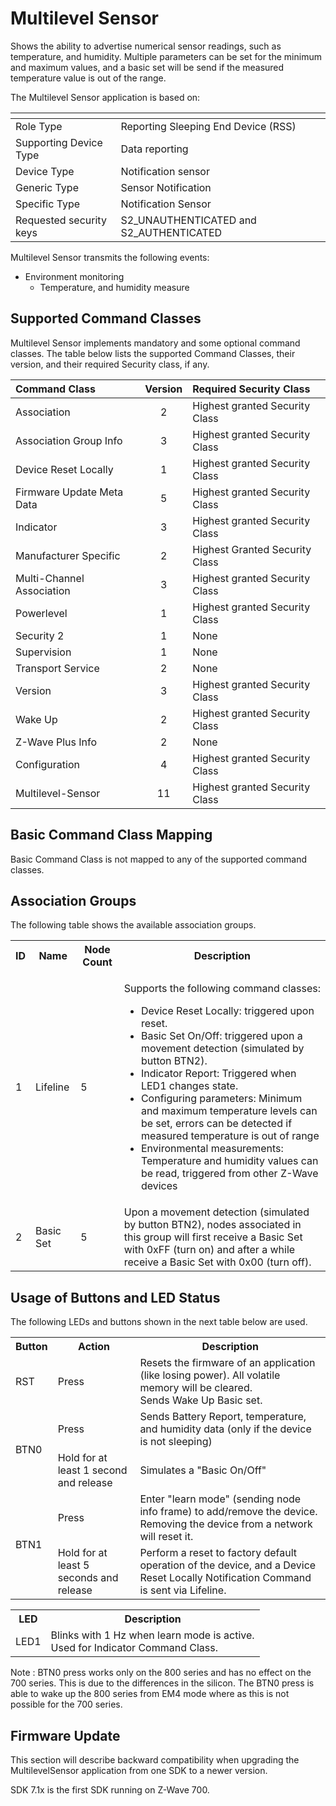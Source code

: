 # Multilevel Sensor

Shows the ability to advertise numerical sensor readings, such as temperature, and humidity. Multiple parameters can be set for the minimum and maximum values, and a basic set will be send if the measured temperature value is out of the range.

The Multilevel Sensor application is based on:

| <!-- -->                | <!-- -->                                  |
| :---------------------- | :---------------------------------------- |
| Role Type               | Reporting Sleeping End Device (RSS)       |
| Supporting Device Type  | Data reporting                            |
| Device Type             | Notification sensor                       |
| Generic Type            | Sensor Notification                       |
| Specific Type           | Notification Sensor                       |
| Requested security keys | S2\_UNAUTHENTICATED and S2\_AUTHENTICATED |

Multilevel Sensor transmits the following events:

- Environment monitoring
  - Temperature, and humidity measure

## Supported Command Classes

Multilevel Sensor implements mandatory and some optional command classes. The table below lists the supported Command Classes, their version, and their required Security class, if any.

| Command Class             | Version | Required Security Class        |
| :------------------------ | :-----: | :----------------------------- |
| Association               |    2    | Highest granted Security Class |
| Association Group Info    |    3    | Highest granted Security Class |
| Device Reset Locally      |    1    | Highest granted Security Class |
| Firmware Update Meta Data |    5    | Highest granted Security Class |
| Indicator                 |    3    | Highest granted Security Class |
| Manufacturer Specific     |    2    | Highest Granted Security Class |
| Multi-Channel Association |    3    | Highest granted Security Class |
| Powerlevel                |    1    | Highest granted Security Class |
| Security 2                |    1    | None                           |
| Supervision               |    1    | None                           |
| Transport Service         |    2    | None                           |
| Version                   |    3    | Highest granted Security Class |
| Wake Up                   |    2    | Highest granted Security Class |
| Z-Wave Plus Info          |    2    | None                           |
| Configuration             |    4    | Highest granted Security Class |
| Multilevel-Sensor         |   11    | Highest granted Security Class |

## Basic Command Class Mapping

Basic Command Class is not mapped to any of the supported command classes.

## Association Groups

The following table shows the available association groups.

<table>
<tr>
    <th>ID</th>
    <th>Name</th>
    <th>Node Count</th>
    <th>Description</th>
</tr><tr>
    <td>1</td>
    <td>Lifeline</td>
    <td>5</td>
    <td>
        <p>Supports the following command classes:</p>
        <ul>
            <li>Device Reset Locally: triggered upon reset.</li>
            <li>Basic Set On/Off: triggered upon a movement detection (simulated by button BTN2).</li>
            <li>Indicator Report: Triggered when LED1 changes state.</li>
            <li>Configuring parameters: Minimum and maximum temperature levels can be set, errors can be detected if measured temperature is out of range</li>
            <li>Environmental measurements: Temperature and humidity values
can be read, triggered from other Z-Wave devices</li>
        </ul>
    </td>
</tr><tr>
    <td>2</td>
    <td>Basic Set</td>
    <td>5</td>
    <td>Upon a movement detection (simulated by button BTN2), nodes associated in this group will first receive a Basic Set with 0xFF (turn on) and after a while receive a Basic Set with 0x00 (turn off).</td>
</tr>
</table>

## Usage of Buttons and LED Status

The following LEDs and buttons shown in the next table below are used.

<table>
<tr>
    <th>Button</th>
    <th>Action</th>
    <th>Description</th>
</tr><tr>
    <td>RST</td>
    <td>Press</td>
    <td>
      Resets the firmware of an application (like losing power). All volatile memory will be cleared.<br>
      Sends Wake Up Basic set.
    </td>
</tr><tr>
    <td rowspan="2">BTN0</td>
    <td>Press</td>
    <td>Sends Battery Report, temperature, and humidity data (only if the device is not sleeping)</td>
</tr><tr>
    <td>Hold for at least 1 second and release</td>
    <td>Simulates a "Basic On/Off"</td>
</tr><tr>
    <td rowspan="2">BTN1</td>
    <td>Press</td>
    <td>
        Enter "learn mode" (sending node info frame) to add/remove the device.<br>
        Removing the device from a network will reset it.
    </td>
</tr><tr>
    <td>Hold for at least 5 seconds and release</td>
    <td>Perform a reset to factory default operation of the device, and a Device Reset Locally Notification Command is sent via Lifeline.</td>
</tr>
</table>

<table>
<tr>
    <th>LED</th>
    <th>Description</th>
</tr><tr>
    <td>LED1</td>
    <td>
        Blinks with 1 Hz when learn mode is active.<br>
        Used for Indicator Command Class.
    </td>
</tr>
</table>

Note : BTN0 press works only on the 800 series and has no effect on the 700 series. This is due to the differences in the silicon. The BTN0 press is able to wake up the 800 series from EM4 mode where as this is not possible for the 700 series.

## Firmware Update

This section will describe backward compatibility when upgrading the MultilevelSensor application from one SDK to a newer version. 

SDK 7.1x is the first SDK running on Z-Wave 700.
